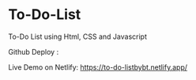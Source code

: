 # To-Do-List
To-Do List using Html, CSS and Javascript 

Github Deploy :

Live Demo on Netlify: https://to-do-listbybt.netlify.app/
